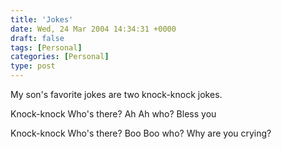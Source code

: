 ```yaml
---
title: 'Jokes'
date: Wed, 24 Mar 2004 14:34:31 +0000
draft: false
tags: [Personal]
categories: [Personal]
type: post
---
```


My son's favorite jokes are two knock-knock jokes.

Knock-knock
Who's there?
Ah
Ah who?
Bless you

Knock-knock
Who's there?
Boo
Boo who?
Why are you crying?